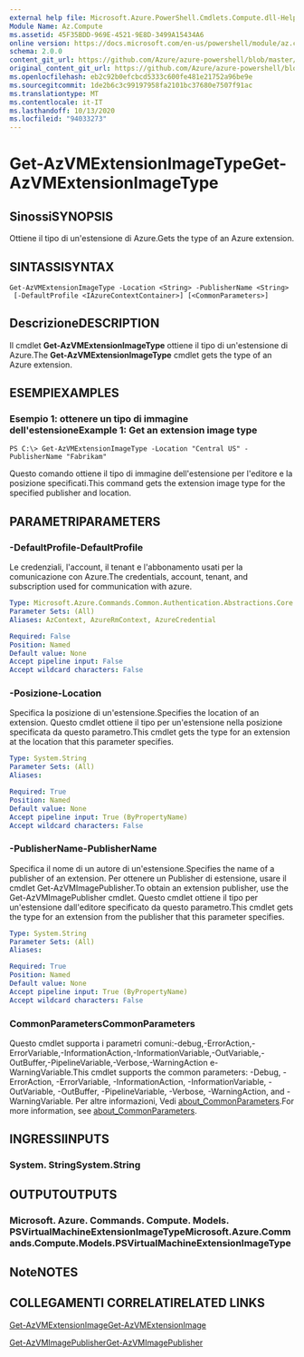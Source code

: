 ```yaml
---
external help file: Microsoft.Azure.PowerShell.Cmdlets.Compute.dll-Help.xml
Module Name: Az.Compute
ms.assetid: 45F35BDD-969E-4521-9E8D-3499A15434A6
online version: https://docs.microsoft.com/en-us/powershell/module/az.compute/get-azvmextensionimagetype
schema: 2.0.0
content_git_url: https://github.com/Azure/azure-powershell/blob/master/src/Compute/Compute/help/Get-AzVMExtensionImageType.md
original_content_git_url: https://github.com/Azure/azure-powershell/blob/master/src/Compute/Compute/help/Get-AzVMExtensionImageType.md
ms.openlocfilehash: eb2c92b0efcbcd5333c600fe481e21752a96be9e
ms.sourcegitcommit: 1de2b6c3c99197958fa2101bc37680e7507f91ac
ms.translationtype: MT
ms.contentlocale: it-IT
ms.lasthandoff: 10/13/2020
ms.locfileid: "94033273"
---
```

# <span data-ttu-id="d60f7-101">Get-AzVMExtensionImageType</span><span class="sxs-lookup"><span data-stu-id="d60f7-101">Get-AzVMExtensionImageType</span></span>

## <span data-ttu-id="d60f7-102">Sinossi</span><span class="sxs-lookup"><span data-stu-id="d60f7-102">SYNOPSIS</span></span>
<span data-ttu-id="d60f7-103">Ottiene il tipo di un'estensione di Azure.</span><span class="sxs-lookup"><span data-stu-id="d60f7-103">Gets the type of an Azure extension.</span></span>

## <span data-ttu-id="d60f7-104">SINTASSI</span><span class="sxs-lookup"><span data-stu-id="d60f7-104">SYNTAX</span></span>

```
Get-AzVMExtensionImageType -Location <String> -PublisherName <String>
 [-DefaultProfile <IAzureContextContainer>] [<CommonParameters>]
```

## <span data-ttu-id="d60f7-105">Descrizione</span><span class="sxs-lookup"><span data-stu-id="d60f7-105">DESCRIPTION</span></span>
<span data-ttu-id="d60f7-106">Il cmdlet **Get-AzVMExtensionImageType** ottiene il tipo di un'estensione di Azure.</span><span class="sxs-lookup"><span data-stu-id="d60f7-106">The **Get-AzVMExtensionImageType** cmdlet gets the type of an Azure extension.</span></span>

## <span data-ttu-id="d60f7-107">ESEMPI</span><span class="sxs-lookup"><span data-stu-id="d60f7-107">EXAMPLES</span></span>

### <span data-ttu-id="d60f7-108">Esempio 1: ottenere un tipo di immagine dell'estensione</span><span class="sxs-lookup"><span data-stu-id="d60f7-108">Example 1: Get an extension image type</span></span>
```
PS C:\> Get-AzVMExtensionImageType -Location "Central US" -PublisherName "Fabrikam"
```

<span data-ttu-id="d60f7-109">Questo comando ottiene il tipo di immagine dell'estensione per l'editore e la posizione specificati.</span><span class="sxs-lookup"><span data-stu-id="d60f7-109">This command gets the extension image type for the specified publisher and location.</span></span>

## <span data-ttu-id="d60f7-110">PARAMETRI</span><span class="sxs-lookup"><span data-stu-id="d60f7-110">PARAMETERS</span></span>

### <span data-ttu-id="d60f7-111">-DefaultProfile</span><span class="sxs-lookup"><span data-stu-id="d60f7-111">-DefaultProfile</span></span>
<span data-ttu-id="d60f7-112">Le credenziali, l'account, il tenant e l'abbonamento usati per la comunicazione con Azure.</span><span class="sxs-lookup"><span data-stu-id="d60f7-112">The credentials, account, tenant, and subscription used for communication with azure.</span></span>

```yaml
Type: Microsoft.Azure.Commands.Common.Authentication.Abstractions.Core.IAzureContextContainer
Parameter Sets: (All)
Aliases: AzContext, AzureRmContext, AzureCredential

Required: False
Position: Named
Default value: None
Accept pipeline input: False
Accept wildcard characters: False
```

### <span data-ttu-id="d60f7-113">-Posizione</span><span class="sxs-lookup"><span data-stu-id="d60f7-113">-Location</span></span>
<span data-ttu-id="d60f7-114">Specifica la posizione di un'estensione.</span><span class="sxs-lookup"><span data-stu-id="d60f7-114">Specifies the location of an extension.</span></span>
<span data-ttu-id="d60f7-115">Questo cmdlet ottiene il tipo per un'estensione nella posizione specificata da questo parametro.</span><span class="sxs-lookup"><span data-stu-id="d60f7-115">This cmdlet gets the type for an extension at the location that this parameter specifies.</span></span>

```yaml
Type: System.String
Parameter Sets: (All)
Aliases:

Required: True
Position: Named
Default value: None
Accept pipeline input: True (ByPropertyName)
Accept wildcard characters: False
```

### <span data-ttu-id="d60f7-116">-PublisherName</span><span class="sxs-lookup"><span data-stu-id="d60f7-116">-PublisherName</span></span>
<span data-ttu-id="d60f7-117">Specifica il nome di un autore di un'estensione.</span><span class="sxs-lookup"><span data-stu-id="d60f7-117">Specifies the name of a publisher of an extension.</span></span>
<span data-ttu-id="d60f7-118">Per ottenere un Publisher di estensione, usare il cmdlet Get-AzVMImagePublisher.</span><span class="sxs-lookup"><span data-stu-id="d60f7-118">To obtain an extension publisher, use the Get-AzVMImagePublisher cmdlet.</span></span>
<span data-ttu-id="d60f7-119">Questo cmdlet ottiene il tipo per un'estensione dall'editore specificato da questo parametro.</span><span class="sxs-lookup"><span data-stu-id="d60f7-119">This cmdlet gets the type for an extension from the publisher that this parameter specifies.</span></span>

```yaml
Type: System.String
Parameter Sets: (All)
Aliases:

Required: True
Position: Named
Default value: None
Accept pipeline input: True (ByPropertyName)
Accept wildcard characters: False
```

### <span data-ttu-id="d60f7-120">CommonParameters</span><span class="sxs-lookup"><span data-stu-id="d60f7-120">CommonParameters</span></span>
<span data-ttu-id="d60f7-121">Questo cmdlet supporta i parametri comuni:-debug,-ErrorAction,-ErrorVariable,-InformationAction,-InformationVariable,-OutVariable,-OutBuffer,-PipelineVariable,-Verbose,-WarningAction e-WarningVariable.</span><span class="sxs-lookup"><span data-stu-id="d60f7-121">This cmdlet supports the common parameters: -Debug, -ErrorAction, -ErrorVariable, -InformationAction, -InformationVariable, -OutVariable, -OutBuffer, -PipelineVariable, -Verbose, -WarningAction, and -WarningVariable.</span></span> <span data-ttu-id="d60f7-122">Per altre informazioni, Vedi [about_CommonParameters](http://go.microsoft.com/fwlink/?LinkID=113216).</span><span class="sxs-lookup"><span data-stu-id="d60f7-122">For more information, see [about_CommonParameters](http://go.microsoft.com/fwlink/?LinkID=113216).</span></span>

## <span data-ttu-id="d60f7-123">INGRESSI</span><span class="sxs-lookup"><span data-stu-id="d60f7-123">INPUTS</span></span>

### <span data-ttu-id="d60f7-124">System. String</span><span class="sxs-lookup"><span data-stu-id="d60f7-124">System.String</span></span>

## <span data-ttu-id="d60f7-125">OUTPUT</span><span class="sxs-lookup"><span data-stu-id="d60f7-125">OUTPUTS</span></span>

### <span data-ttu-id="d60f7-126">Microsoft. Azure. Commands. Compute. Models. PSVirtualMachineExtensionImageType</span><span class="sxs-lookup"><span data-stu-id="d60f7-126">Microsoft.Azure.Commands.Compute.Models.PSVirtualMachineExtensionImageType</span></span>

## <span data-ttu-id="d60f7-127">Note</span><span class="sxs-lookup"><span data-stu-id="d60f7-127">NOTES</span></span>

## <span data-ttu-id="d60f7-128">COLLEGAMENTI CORRELATI</span><span class="sxs-lookup"><span data-stu-id="d60f7-128">RELATED LINKS</span></span>

[<span data-ttu-id="d60f7-129">Get-AzVMExtensionImage</span><span class="sxs-lookup"><span data-stu-id="d60f7-129">Get-AzVMExtensionImage</span></span>](./Get-AzVMExtensionImage.md)

[<span data-ttu-id="d60f7-130">Get-AzVMImagePublisher</span><span class="sxs-lookup"><span data-stu-id="d60f7-130">Get-AzVMImagePublisher</span></span>](./Get-AzVMImagePublisher.md)


